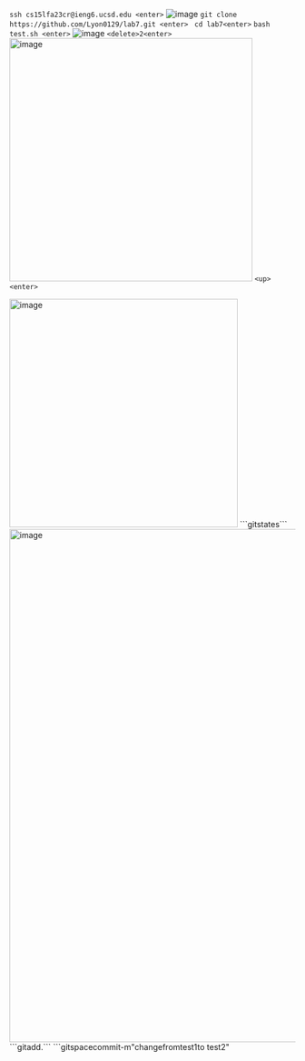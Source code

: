 ```ssh cs15lfa23cr@ieng6.ucsd.edu <enter>```
![image](https://github.com/Lyon0129/cse15l-lab-reports/assets/130290363/a730bb27-2fce-4850-8a70-8f4a4f1646b1)
```git clone https://github.com/Lyon0129/lab7.git <enter> ```
```cd lab7<enter>```
```bash test.sh <enter>```
![image](https://github.com/Lyon0129/cse15l-lab-reports/assets/130290363/ac9fc006-40b5-4623-a093-520c768637eb)
```<delete>2<enter>```
<img width="428" alt="image" src="https://github.com/Lyon0129/cse15l-lab-reports/assets/130290363/508958d8-6212-429e-bc56-c91dbbe975be">
```<up> <enter>```

<img width="402" alt="image" src="https://github.com/Lyon0129/cse15l-lab-reports/assets/130290363/4ec8c290-3765-4d30-8dfb-8fcf9a23715e">
```git<space>states<enter>```
<img width="903" alt="image" src="https://github.com/Lyon0129/cse15l-lab-reports/assets/130290363/a222f4ee-3879-405e-b7b2-54b6bbeb59f4">
```git<space>add<space>.<enter>```
```git<space>space<space>commit<space>-m<space>"change<space>from<space>test1<space>to<space> test2" <enter>


